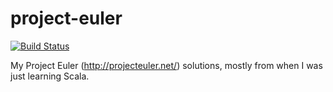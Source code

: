 project-euler
=============

[![Build Status](https://travis-ci.org/nicolaspayette/project-euler.svg?branch=master)](https://travis-ci.org/nicolaspayette/project-euler)

My Project Euler (http://projecteuler.net/) solutions, mostly from when I was just learning Scala.

